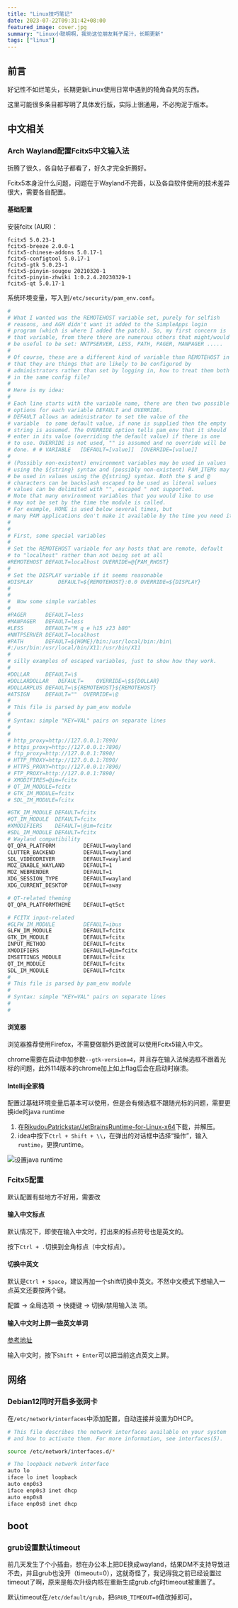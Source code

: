 ```yaml
---
title: "Linux技巧笔记"
date: 2023-07-22T09:31:42+08:00
featured_image: cover.jpg
summary: "Linux小聪明啊，我劝这位朋友耗子尾汁，长期更新"
tags: ["linux"]
---
```


## 前言

好记性不如烂笔头，长期更新Linux使用日常中遇到的犄角旮旯的东西。

这里可能很多条目都写明了具体发行版，实际上很通用，不必拘泥于版本。

## 中文相关

### Arch Wayland配置Fcitx5中文输入法

折腾了很久，各自帖子都看了，好久才完全折腾好。

Fcitx5本身没什么问题，问题在于Wayland不完善，以及各自软件使用的技术差异很大，需要各自配置。

#### 基础配置

安装fcitx (AUR)：

```
fcitx5 5.0.23-1
fcitx5-breeze 2.0.0-1
fcitx5-chinese-addons 5.0.17-1
fcitx5-configtool 5.0.17-1
fcitx5-gtk 5.0.23-1
fcitx5-pinyin-sougou 20210320-1
fcitx5-pinyin-zhwiki 1:0.2.4.20230329-1
fcitx5-qt 5.0.17-1
```


系统环境变量，写入到`/etc/security/pam_env.conf`。

``` bash
#
# What I wanted was the REMOTEHOST variable set, purely for selfish
# reasons, and AGM didn't want it added to the SimpleApps login
# program (which is where I added the patch). So, my first concern is
# that variable, from there there are numerous others that might/would
# be useful to be set: NNTPSERVER, LESS, PATH, PAGER, MANPAGER .....
#
# Of course, these are a different kind of variable than REMOTEHOST in
# that they are things that are likely to be configured by
# administrators rather than set by logging in, how to treat them both
# in the same config file?
#
# Here is my idea:
#
# Each line starts with the variable name, there are then two possible
# options for each variable DEFAULT and OVERRIDE.
# DEFAULT allows an administrator to set the value of the
# variable  to some default value, if none is supplied then the empty
# string is assumed. The OVERRIDE option tells pam_env that it should
# enter in its value (overriding the default value) if there is one
# to use. OVERRIDE is not used, "" is assumed and no override will be
# done. # # VARIABLE   [DEFAULT=[value]]  [OVERRIDE=[value]]
#
# (Possibly non-existent) environment variables may be used in values
# using the ${string} syntax and (possibly non-existent) PAM_ITEMs may
# be used in values using the @{string} syntax. Both the $ and @
# characters can be backslash escaped to be used as literal values
# values can be delimited with "", escaped " not supported.
# Note that many environment variables that you would like to use
# may not be set by the time the module is called.
# For example, HOME is used below several times, but
# many PAM applications don't make it available by the time you need it.
#
#
# First, some special variables
#
# Set the REMOTEHOST variable for any hosts that are remote, default
# to "localhost" rather than not being set at all
#REMOTEHOST	DEFAULT=localhost OVERRIDE=@{PAM_RHOST}
#
# Set the DISPLAY variable if it seems reasonable
#DISPLAY		DEFAULT=${REMOTEHOST}:0.0 OVERRIDE=${DISPLAY}
#
#
#  Now some simple variables
#
#PAGER		DEFAULT=less
#MANPAGER	DEFAULT=less
#LESS		DEFAULT="M q e h15 z23 b80"
#NNTPSERVER	DEFAULT=localhost
#PATH		DEFAULT=${HOME}/bin:/usr/local/bin:/bin\
#:/usr/bin:/usr/local/bin/X11:/usr/bin/X11
#
# silly examples of escaped variables, just to show how they work.
#
#DOLLAR		DEFAULT=\$
#DOLLARDOLLAR	DEFAULT=	OVERRIDE=\$${DOLLAR}
#DOLLARPLUS	DEFAULT=\${REMOTEHOST}${REMOTEHOST}
#ATSIGN		DEFAULT=""	OVERRIDE=\@
#
# This file is parsed by pam_env module
#
# Syntax: simple "KEY=VAL" pairs on separate lines
#
#
# http_proxy=http://127.0.0.1:7890/
# https_proxy=http://127.0.0.1:7890/
# ftp_proxy=http://127.0.0.1:7890/
# HTTP_PROXY=http://127.0.0.1:7890/
# HTTPS_PROXY=http://127.0.0.1:7890/
# FTP_PROXY=http://127.0.0.1:7890/
# XMODIFIRES=@im=fcitx
# QT_IM_MODULE=fcitx
# GTK_IM_MODULE=fcitx
# SDL_IM_MODULE=fcitx

#GTK_IM_MODULE DEFAULT=fcitx
#QT_IM_MODULE  DEFAULT=fcitx
#XMODIFIERS    DEFAULT=\@im=fcitx
#SDL_IM_MODULE DEFAULT=fcitx
# Wayland compatibility
QT_QPA_PLATFORM         DEFAULT=wayland
CLUTTER_BACKEND         DEFAULT=wayland
SDL_VIDEODRIVER         DEFAULT=wayland
MOZ_ENABLE_WAYLAND      DEFAULT=1
MOZ_WEBRENDER           DEFAULT=1
XDG_SESSION_TYPE        DEFAULT=wayland
XDG_CURRENT_DESKTOP     DEFAULT=sway

# QT-related theming
QT_QPA_PLATFORMTHEME    DEFAULT=qt5ct

# FCITX input-related
#GLFW_IM_MODULE         DEFAULT=ibus
GLFW_IM_MODULE          DEFAULT=fcitx
GTK_IM_MODULE           DEFAULT=fcitx
INPUT_METHOD            DEFAULT=fcitx
XMODIFIERS              DEFAULT=@im=fcitx
IMSETTINGS_MODULE       DEFAULT=fcitx
QT_IM_MODULE            DEFAULT=fcitx
SDL_IM_MODULE           DEFAULT=fcitx
#
# This file is parsed by pam_env module
#
# Syntax: simple "KEY=VAL" pairs on separate lines
#
#
```

#### 浏览器

浏览器推荐使用Firefox，不需要做额外更改就可以使用Fcitx5输入中文。

chrome需要在启动中加参数```--gtk-version=4```，并且存在输入法候选框不跟着光标的问题，此外114版本的chrome加上如上flag后会在启动时崩溃。

#### Intellij全家桶

配置过基础环境变量后基本可以使用，但是会有候选框不跟随光标的问题，需要更换ide的java runtime

1. 在[RikudouPatrickstar/JetBrainsRuntime-for-Linux-x64](https://github.com/RikudouPatrickstar/JetBrainsRuntime-for-Linux-x64)下载，并解压。
2. idea中按下`Ctrl + Shift + \\`，在弹出的对话框中选择“操作”，输入`runtime`，更换runtime。

![设置java runtime](pics/select-idea-runtime.png)

### Fcitx5配置

默认配置有些地方不好用，需要改

#### 输入中文标点

默认情况下，即使在输入中文时，打出来的标点符号也是英文的。

按下`Ctrl + .`切换到全角标点（中文标点）。

#### 切换中英文

默认是`Ctrl + Space`，建议再加一个shift切换中英文。不然中文模式下想输入一点英文还要按两个键。

配置 -> 全局选项 -> 快捷键 -> 切换/禁用输入法 项。

#### 输入中文时上屏一些英文单词

[参考地址](https://groups.google.com/g/fcitx/c/yPZv2I3Zq58?pli=1)

输入中文时，按下`Shift + Enter`可以把当前这点英文上屏。

## 网络

### Debian12同时开启多张网卡

在`/etc/network/interfaces`中添加配置，自动连接并设置为DHCP。

``` bash
# This file describes the network interfaces available on your system
# and how to activate them. For more information, see interfaces(5).

source /etc/network/interfaces.d/*

# The loopback network interface
auto lo
iface lo inet loopback
auto enp0s3
iface enp0s3 inet dhcp
auto enp0s8
iface enp0s8 inet dhcp
```

## boot

### grub设置默认timeout

前几天发生了个小插曲，想在办公本上把DE换成wayland，结果DM不支持导致进不去，并且grub也没开（timeout=0），这就奇怪了，我记得我之前已经设置过timeout了啊，原来是每次升级内核在重新生成grub.cfg时timeout被重置了。

默认timeout在`/etc/default/grub`，把`GRUB_TIMEOUT=0`值改掉即可。
